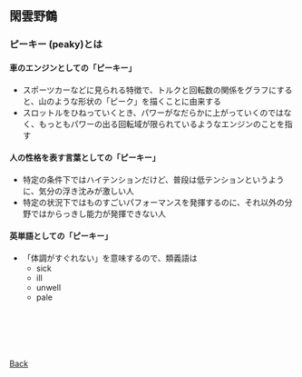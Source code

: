 ## 閑雲野鶴

### ピーキー (peaky)とは

#### 車のエンジンとしての「ピーキー」

- スポーツカーなどに見られる特徴で、トルクと回転数の関係をグラフにすると、山のような形状の「ピーク」を描くことに由来する
- スロットルをひねっていくとき、パワーがなだらかに上がっていくのではなく、もっともパワーの出る回転域が限られているようなエンジンのことを指す

#### 人の性格を表す言葉としての「ピーキー」

- 特定の条件下ではハイテンションだけど、普段は低テンションというように、気分の浮き沈みが激しい人
- 特定の状況下ではものすごいパフォーマンスを発揮するのに、それ以外の分野ではからっきし能力が発揮できない人

#### 英単語としての「ピーキー」

- 「体調がすぐれない」を意味するので、類義語は
  - sick
  - ill
  - unwell
  - pale

<p style="margin-top: 100px;"></p>

[Back](./../../)

